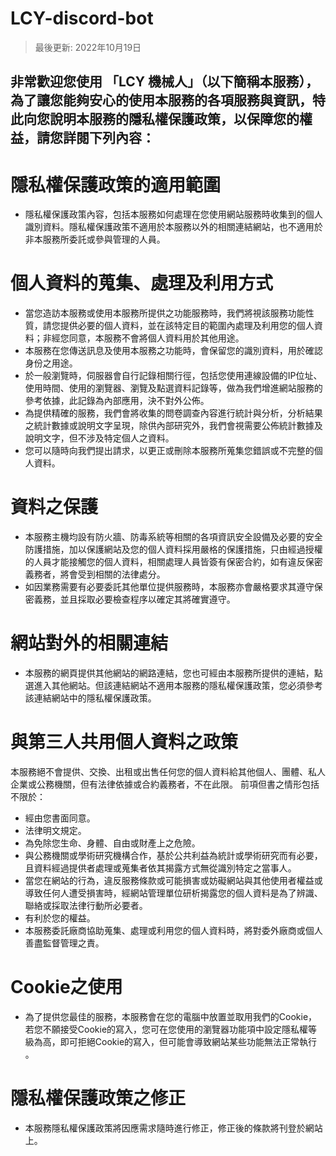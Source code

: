 # LCY-discord-bot
> 最後更新: 2022年10月19日

## 非常歡迎您使用 「LCY 機械人」（以下簡稱本服務），為了讓您能夠安心的使用本服務的各項服務與資訊，特此向您說明本服務的隱私權保護政策，以保障您的權益，請您詳閱下列內容：

# 隱私權保護政策的適用範圍
- 隱私權保護政策內容，包括本服務如何處理在您使用網站服務時收集到的個人識別資料。隱私權保護政策不適用於本服務以外的相關連結網站，也不適用於非本服務所委託或參與管理的人員。

# 個人資料的蒐集、處理及利用方式
- 當您造訪本服務或使用本服務所提供之功能服務時，我們將視該服務功能性質，請您提供必要的個人資料，並在該特定目的範圍內處理及利用您的個人資料；非經您同意，本服務不會將個人資料用於其他用途。
- 本服務在您傳送訊息及使用本服務之功能時，會保留您的識別資料，用於確認身份之用途。
- 於一般瀏覽時，伺服器會自行記錄相關行徑，包括您使用連線設備的IP位址、使用時間、使用的瀏覽器、瀏覽及點選資料記錄等，做為我們增進網站服務的參考依據，此記錄為內部應用，決不對外公佈。
- 為提供精確的服務，我們會將收集的問卷調查內容進行統計與分析，分析結果之統計數據或說明文字呈現，除供內部研究外，我們會視需要公佈統計數據及說明文字，但不涉及特定個人之資料。
- 您可以隨時向我們提出請求，以更正或刪除本服務所蒐集您錯誤或不完整的個人資料。

# 資料之保護
- 本服務主機均設有防火牆、防毒系統等相關的各項資訊安全設備及必要的安全防護措施，加以保護網站及您的個人資料採用嚴格的保護措施，只由經過授權的人員才能接觸您的個人資料，相關處理人員皆簽有保密合約，如有違反保密義務者，將會受到相關的法律處分。
- 如因業務需要有必要委託其他單位提供服務時，本服務亦會嚴格要求其遵守保密義務，並且採取必要檢查程序以確定其將確實遵守。

# 網站對外的相關連結
- 本服務的網頁提供其他網站的網路連結，您也可經由本服務所提供的連結，點選進入其他網站。但該連結網站不適用本服務的隱私權保護政策，您必須參考該連結網站中的隱私權保護政策。

# 與第三人共用個人資料之政策
本服務絕不會提供、交換、出租或出售任何您的個人資料給其他個人、團體、私人企業或公務機關，但有法律依據或合約義務者，不在此限。
前項但書之情形包括不限於：

- 經由您書面同意。
- 法律明文規定。
- 為免除您生命、身體、自由或財產上之危險。
- 與公務機關或學術研究機構合作，基於公共利益為統計或學術研究而有必要，且資料經過提供者處理或蒐集者依其揭露方式無從識別特定之當事人。
- 當您在網站的行為，違反服務條款或可能損害或妨礙網站與其他使用者權益或導致任何人遭受損害時，經網站管理單位研析揭露您的個人資料是為了辨識、聯絡或採取法律行動所必要者。
- 有利於您的權益。
- 本服務委託廠商協助蒐集、處理或利用您的個人資料時，將對委外廠商或個人善盡監督管理之責。

# Cookie之使用
- 為了提供您最佳的服務，本服務會在您的電腦中放置並取用我們的Cookie，若您不願接受Cookie的寫入，您可在您使用的瀏覽器功能項中設定隱私權等級為高，即可拒絕Cookie的寫入，但可能會導致網站某些功能無法正常執行 。

# 隱私權保護政策之修正
- 本服務隱私權保護政策將因應需求隨時進行修正，修正後的條款將刊登於網站上。
